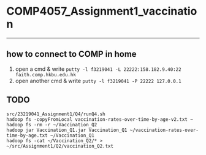 # COMP4057_Assignment1_vaccination

---
## how to connect to COMP in home
1. open a cmd & write `putty -l f3219041 -L 22222:158.182.9.40:22 faith.comp.hkbu.edu.hk`
2. open another cmd & write `putty -l f3219041 -P 22222 127.0.0.1`

## TODO
```
src/23219041_Assignment1/Q4/runQ4.sh
hadoop fs -copyFromLocal vaccination-rates-over-time-by-age-v2.txt ~
hadoop fs -rm -r ~/Vaccination_Q2
hadoop jar Vaccination_Q1.jar Vaccination_Q1 ~/vaccination-rates-over-time-by-age.txt ~/Vaccination_Q1
hadoop fs -cat ~/Vaccination_Q2/* > ~/src/Assignment1/Q2/vaccination_Q2.txt
```